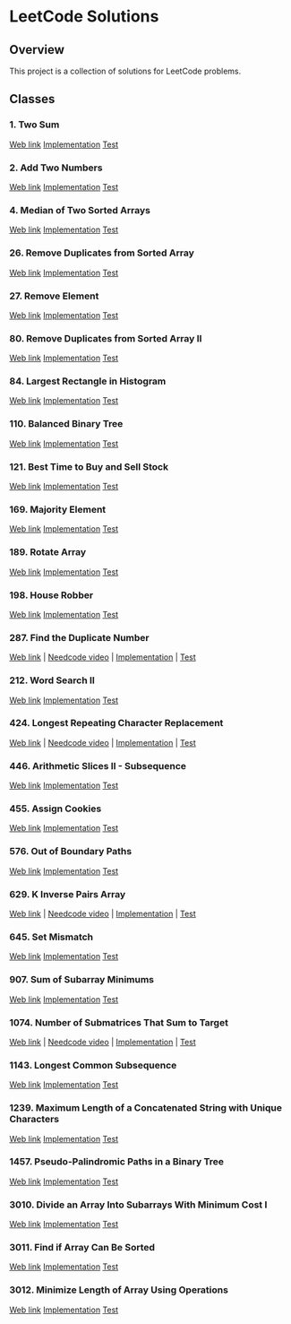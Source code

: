 # LeetCode Solutions

## Overview

This project is a collection of solutions for LeetCode problems.

## Classes

### 1. Two Sum

<a href="https://leetcode.com/problems/two-sum">Web link</a>
[Implementation](src/main/java/leetcode/Solution00001.java)
[Test](src/test/java/leetcode/Solution00001Test.java)

### 2. Add Two Numbers

<a href="https://leetcode.com/problems/add-two-numbers">Web link</a>
[Implementation](src/main/java/leetcode/Solution00002.java)
[Test](src/test/java/leetcode/Solution00002Test.java)

### 4. Median of Two Sorted Arrays

<a href="https://leetcode.com/problems/median-of-two-sorted-arrays">Web link</a>
[Implementation](src/main/java/leetcode/Solution00004.java)
[Test](src/test/java/leetcode/Solution00004Test.java)

### 26. Remove Duplicates from Sorted Array

<a href="https://leetcode.com/problems/remove-duplicates-from-sorted-array">Web link</a>
[Implementation](src/main/java/leetcode/Solution00026.java)
[Test](src/test/java/leetcode/Solution00026Test.java)

### 27. Remove Element

<a href="https://leetcode.com/problems/remove-element">Web link</a>
[Implementation](src/main/java/leetcode/Solution00027.java)
[Test](src/test/java/leetcode/Solution00027Test.java)

### 80. Remove Duplicates from Sorted Array II

<a href="https://leetcode.com/problems/remove-duplicates-from-sorted-array-ii">Web link</a>
[Implementation](src/main/java/leetcode/Solution00080.java)
[Test](src/test/java/leetcode/Solution00080Test.java)

### 84. Largest Rectangle in Histogram

<a href="https://leetcode.com/problems/largest-rectangle-in-histogram">Web link</a>
[Implementation](src/main/java/leetcode/Solution00084.java)
[Test](src/test/java/leetcode/Solution00084Test.java)

### 110. Balanced Binary Tree

<a href="https://leetcode.com/problems/balanced-binary-tree">Web link</a>
[Implementation](src/main/java/leetcode/Solution00110.java)
[Test](src/test/java/leetcode/Solution00110Test.java)

### 121. Best Time to Buy and Sell Stock

<a href="https://leetcode.com/problems/best-time-to-buy-and-sell-stock">Web link</a>
[Implementation](src/main/java/leetcode/Solution00121.java)
[Test](src/test/java/leetcode/Solution00121Test.java)

### 169. Majority Element

<a href="https://leetcode.com/problems/majority-element">Web link</a>
[Implementation](src/main/java/leetcode/Solution00169.java)
[Test](src/test/java/leetcode/Solution00169Test.java)

### 189. Rotate Array

<a href="https://leetcode.com/problems/rotate-array">Web link</a>
[Implementation](src/main/java/leetcode/Solution00189.java)
[Test](src/test/java/leetcode/Solution00189Test.java)

### 198. House Robber

<a href="https://leetcode.com/problems/house-robber">Web link</a>
[Implementation](src/main/java/leetcode/Solution00198.java)
[Test](src/test/java/leetcode/Solution00198Test.java)

### 287. Find the Duplicate Number

<a href="https://leetcode.com/problems/find-the-duplicate-number">Web link</a> |
<a href="https://www.youtube.com/watch?v=wjYnzkAhcNk">Needcode video</a> |
[Implementation](src/main/java/leetcode/Solution00287.java) |
[Test](src/test/java/leetcode/Solution00287Test.java)

### 212. Word Search II

<a href="https://leetcode.com/problems/word-search-ii">Web link</a>
[Implementation](src/main/java/leetcode/Solution00212.java)
[Test](src/test/java/leetcode/Solution00212Test.java)

### 424. Longest Repeating Character Replacement

<a href="https://leetcode.com/problems/longest-repeating-character-replacement">Web link</a> |
<a href="https://www.youtube.com/watch?v=gqXU1UyA8pk">Needcode video</a> |
[Implementation](src/main/java/leetcode/Solution00424.java) |
[Test](src/test/java/leetcode/Solution00424Test.java)

### 446. Arithmetic Slices II - Subsequence

<a href="https://leetcode.com/problems/arithmetic-slices-ii-subsequence">Web link</a>
[Implementation](src/main/java/leetcode/Solution00446.java)
[Test](src/test/java/leetcode/Solution00446Test.java)

### 455. Assign Cookies

<a href="https://leetcode.com/problems/assign-cookies">Web link</a>
[Implementation](src/main/java/leetcode/Solution00455.java)
[Test](src/test/java/leetcode/Solution00455Test.java)

### 576. Out of Boundary Paths

<a href="https://leetcode.com/problems/out-of-boundary-paths">Web link</a>
[Implementation](src/main/java/leetcode/Solution00576.java)
[Test](src/test/java/leetcode/Solution00576Test.java)

### 629. K Inverse Pairs Array

<a href="https://leetcode.com/problems/k-inverse-pairs-array">Web link</a> |
<a href="https://www.youtube.com/watch?v=dglwb30bUKI">Needcode video</a> |
[Implementation](src/main/java/leetcode/Solution00629.java) |
[Test](src/test/java/leetcode/Solution00629Test.java)

### 645. Set Mismatch

<a href="https://leetcode.com/problems/set-mismatch">Web link</a>
[Implementation](src/main/java/leetcode/Solution00645.java)
[Test](src/test/java/leetcode/Solution00645Test.java)

### 907. Sum of Subarray Minimums

<a href="https://leetcode.com/problems/sum-of-subarray-minimums">Web link</a>
[Implementation](src/main/java/leetcode/Solution00907.java)
[Test](src/test/java/leetcode/Solution00907Test.java)

### 1074. Number of Submatrices That Sum to Target

<a href="https://leetcode.com/problems/number-of-submatrices-that-sum-to-target">Web link</a> |
<a href="https://www.youtube.com/watch?v=43DRBP2DUHg">Needcode video</a> |
[Implementation](src/main/java/leetcode/Solution01074.java) |
[Test](src/test/java/leetcode/Solution01074Test.java)

### 1143. Longest Common Subsequence

<a href="https://leetcode.com/problems/longest-common-subsequence">Web link</a>
[Implementation](src/main/java/leetcode/Solution01143.java)
[Test](src/test/java/leetcode/Solution01143Test.java)

### 1239. Maximum Length of a Concatenated String with Unique Characters

<a href="https://leetcode.com/problems/maximum-length-of-a-concatenated-string-with-unique-characters">Web link</a>
[Implementation](src/main/java/leetcode/Solution01239.java)
[Test](src/test/java/leetcode/Solution01239Test.java)

### 1457. Pseudo-Palindromic Paths in a Binary Tree

<a href="https://leetcode.com/problems/pseudo-palindromic-paths-in-a-binary-tree">Web link</a>
[Implementation](src/main/java/leetcode/Solution01457.java)
[Test](src/test/java/leetcode/Solution01457Test.java)

### 3010. Divide an Array Into Subarrays With Minimum Cost I

<a href="https://leetcode.com/problems/divide-an-array-into-subarrays-with-minimum-cost-i">Web link</a>
[Implementation](src/main/java/leetcode/Solution03010.java)
[Test](src/test/java/leetcode/Solution03010Test.java)

### 3011. Find if Array Can Be Sorted

<a href="https://leetcode.com/problems/find-if-array-can-be-sorted">Web link</a>
[Implementation](src/main/java/leetcode/Solution03011.java)
[Test](src/test/java/leetcode/Solution03011Test.java)

### 3012. Minimize Length of Array Using Operations

<a href="https://leetcode.com/problems/minimize-length-of-array-using-operations">Web link</a>
[Implementation](src/main/java/leetcode/Solution03012.java)
[Test](src/test/java/leetcode/Solution03012Test.java)
